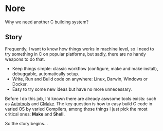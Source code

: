# Nore
Why we need another C building system?


## Story

Frequently, I want to know how things works in machine level, so I need to
try something in C on popular platforms, but sadly, there are no 
handy weapons to do that.

* Keep things simple: classic workflow (configure, make and make install), 
debuggable, automatically setup.
* Write, Run and Build code on anywhere: Linux, Darwin, Windows or Docker.
* Easy to try some new ideas but have no more unnecessary.


Before I do this job, I'd known there are already aswsome tools exists: such
as [Autotools](https://www.gnu.org/software/automake/manual/html_node/Autotools-Introduction.html) and [CMake](https://cmake.org/).
The key question is how to easy build C code in varied OS by varied Compilers, among those things I just pick the most critical ones: **Make** and **Shell**.
 
So the story begins...

